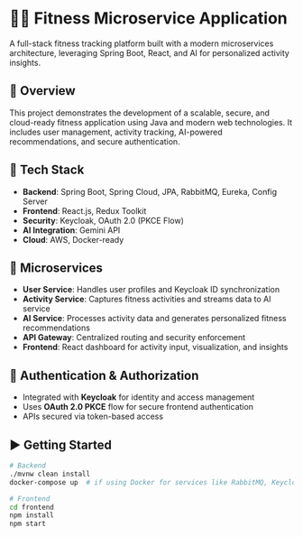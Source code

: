 # 🏋️‍♀️ Fitness Microservice Application

A full-stack fitness tracking platform built with a modern microservices architecture, leveraging Spring Boot, React, and AI for personalized activity insights.

## 📌 Overview

This project demonstrates the development of a scalable, secure, and cloud-ready fitness application using Java and modern web technologies. It includes user management, activity tracking, AI-powered recommendations, and secure authentication.

## 🧰 Tech Stack

- **Backend**: Spring Boot, Spring Cloud, JPA, RabbitMQ, Eureka, Config Server  
- **Frontend**: React.js, Redux Toolkit  
- **Security**: Keycloak, OAuth 2.0 (PKCE Flow)  
- **AI Integration**: Gemini API  
- **Cloud**: AWS, Docker-ready  

## 🧩 Microservices

- **User Service**: Handles user profiles and Keycloak ID synchronization  
- **Activity Service**: Captures fitness activities and streams data to AI service  
- **AI Service**: Processes activity data and generates personalized fitness recommendations  
- **API Gateway**: Centralized routing and security enforcement  
- **Frontend**: React dashboard for activity input, visualization, and insights  

## 🔐 Authentication & Authorization

- Integrated with **Keycloak** for identity and access management  
- Uses **OAuth 2.0 PKCE** flow for secure frontend authentication  
- APIs secured via token-based access  

## ▶️ Getting Started

```bash
# Backend
./mvnw clean install
docker-compose up  # if using Docker for services like RabbitMQ, Keycloak

# Frontend
cd frontend
npm install
npm start
